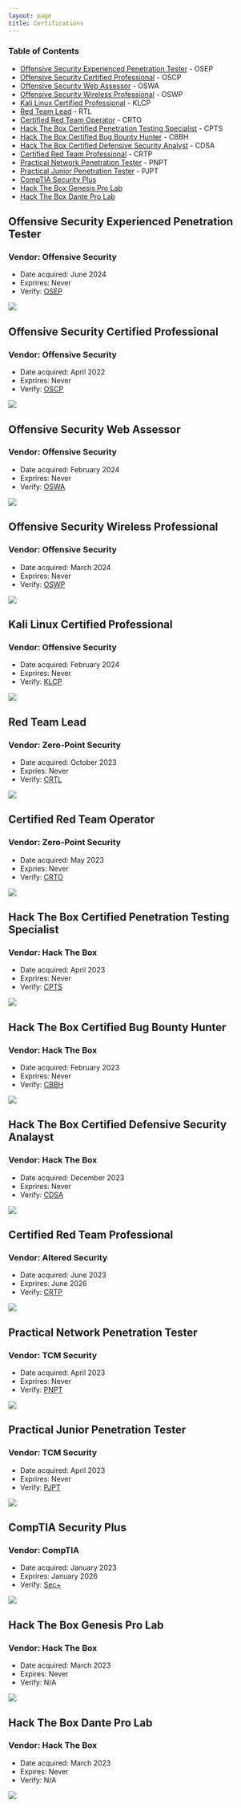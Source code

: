 ```yaml
---
layout: page
title: Certifications
---
```


### Table of Contents
- [Offensive Security Experienced Penetration Tester](#offensive-security-experienced-penetration-tester) - OSEP
- [Offensive Security Certified Professional](#offensive-security-certified-professional) - OSCP
- [Offensive Security Web Assessor](#offensive-security-web-assessor) - OSWA
- [Offensive Security Wireless Professional](#offensive-security-wireless-professional) - OSWP
- [Kali Linux Certified Professional](#kali-linux-certified-professional) - KLCP
- [Red Team Lead](#red-team-lead) - RTL
- [Certified Red Team Operator](#certified-red-team-operator) - CRTO 
- [Hack The Box Certified Penetration Testing Specialist](#hack-the-box-certified-penetration-testing-specialist) - CPTS
- [Hack The Box Certified Bug Bounty Hunter](#hack-the-box-certified-bug-bounty-hunter) - CBBH
- [Hack The Box Certified Defensive Security Analyst](#hack-the-box-certified-defensive-security-analayst) - CDSA
- [Certified Red Team Professional](#certified-red-team-professional) - CRTP
- [Practical Network Penetration Tester](#practical-network-penetration-tester) - PNPT
- [Practical Junior Penetration Tester](#practical-junior-penetration-tester) - PJPT
- [CompTIA Security Plus](#comptia-security-plus)
- [Hack The Box Genesis Pro Lab](#hack-the-box-genesis-pro-lab)
- [Hack The Box Dante Pro Lab](#hack-the-box-dante-pro-lab)

## Offensive Security Experienced Penetration Tester

### Vendor: Offensive Security 
- Date acquired: June 2024
- Exprires: Never
- Verify: [OSEP](https://www.credential.net/162127db-4ef3-4fb7-814d-d71aa874eb66)

![](assets/images/OSEP.png)

## Offensive Security Certified Professional

### Vendor: Offensive Security 
- Date acquired: April 2022 
- Exprires: Never
- Verify: [OSCP](https://www.credential.net/aaf2c998-78c4-4714-add1-7185a3602a91)

![](assets/images/oscp.png)

## Offensive Security Web Assessor

### Vendor: Offensive Security 
- Date acquired: February 2024
- Exprires: Never
- Verify: [OSWA](https://www.credential.net/19e60313-d540-407e-9ab2-4d400ab1d516)

![](assets/images/oswa.png)

## Offensive Security Wireless Professional

### Vendor: Offensive Security 
- Date acquired: March 2024
- Exprires: Never
- Verify: [OSWP](https://www.credential.net/ffee954b-6fbc-4acd-9611-25d983622051)

![](assets/images/oswp.png)

## Kali Linux Certified Professional

### Vendor: Offensive Security 
- Date acquired: February 2024 
- Exprires: Never
- Verify: [KLCP](https://www.credential.net/1857913a-1503-4522-aea7-acb1b322f286)

![](assets/images/klcp.png)

## Red Team Lead

### Vendor: Zero-Point Security 
- Date acquired: October 2023
- Expries: Never
- Verify: [CRTL](https://api.eu.badgr.io/public/assertions/a4EMav_CSaWQ5yhANMUqew)

![](assets/images/CRTL.png)

## Certified Red Team Operator

### Vendor: Zero-Point Security 
- Date acquired: May 2023
- Expries: Never
- Verify: [CRTO](https://eu.badgr.com/public/assertions/zMkwZ-sjQLWBDMVP6qbyZg)

![](assets/images/CRTO.png)

## Hack The Box Certified Penetration Testing Specialist

### Vendor: Hack The Box
- Date acquired: April 2023
- Exprires: Never
- Verify: [CPTS](https://www.credly.com/badges/fc1dae51-8b79-4c60-9f85-24dc992a7230)

![](assets/images/CPTS.png)

## Hack The Box Certified Bug Bounty Hunter

### Vendor: Hack The Box
- Date acquired: February 2023
- Exprires: Never
- Verify: [CBBH](https://www.credly.com/badges/cd99db08-80f8-4309-9aa2-5ab54edd47a0/public_url)

![](assets/images/CBBH.png)

## Hack The Box Certified Defensive Security Analayst

### Vendor: Hack The Box
- Date acquired: December 2023
- Exprires: Never
- Verify: [CDSA](https://www.credly.com/badges/8199f750-ceca-4900-9cc8-c3b67b6525fd/public_url)

![](assets/images/CDSA.png)

## Certified Red Team Professional 

### Vendor: Altered Security 
- Date acquired: June 2023
- Exprires: June 2026
- Verify: [CRTP](https://www.credential.net/55133e9c-8420-4474-aabe-0385f9612c2a)

![](assets/images/CRTP.png)

## Practical Network Penetration Tester

### Vendor: TCM Security 
- Date acquired: April 2023
- Exprires: Never
- Verify: [PNPT](https://www.credential.net/8f673747-46f1-45b7-916e-b8bf82ffafc5)

![](assets/images/PNPT.png)

## Practical Junior Penetration Tester

### Vendor: TCM Security 
- Date acquired: April 2023
- Exprires: Never
- Verify: [PJPT](https://www.credential.net/83e803b8-50f0-4b7f-b543-8e65c021b69b)

![](assets/images/PJPT.png)

## CompTIA Security Plus

### Vendor: CompTIA
- Date acquired: January 2023
- Exprires: January 2026
- Verify: [Sec+](https://www.credly.com/badges/ac9a43b9-51bd-43a8-855f-cdaa942c13ac/public_url)

![](assets/images/SecPlus.png)

## Hack The Box Genesis Pro Lab

### Vendor: Hack The Box
- Date acquired: March 2023
- Expires: Never
- Verify: N/A

![](assets/images/Genesis.png)

## Hack The Box Dante Pro Lab

### Vendor: Hack The Box
- Date acquired: March 2023
- Expires: Never
- Verify: N/A

![](assets/images/Dante.png)
